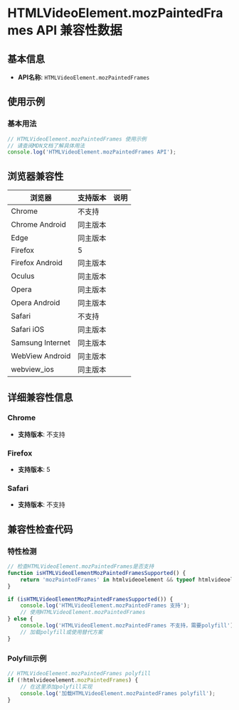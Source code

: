 # HTMLVideoElement.mozPaintedFrames API 兼容性数据

## 基本信息

- **API名称**: `HTMLVideoElement.mozPaintedFrames`

## 使用示例

### 基本用法

```javascript
// HTMLVideoElement.mozPaintedFrames 使用示例
// 请查阅MDN文档了解具体用法
console.log('HTMLVideoElement.mozPaintedFrames API');
```

## 浏览器兼容性

| 浏览器 | 支持版本 | 说明 |
|--------|----------|------|
| Chrome | 不支持 |  |
| Chrome Android | 同主版本 |  |
| Edge | 同主版本 |  |
| Firefox | 5 |  |
| Firefox Android | 同主版本 |  |
| Oculus | 同主版本 |  |
| Opera | 同主版本 |  |
| Opera Android | 同主版本 |  |
| Safari | 不支持 |  |
| Safari iOS | 同主版本 |  |
| Samsung Internet | 同主版本 |  |
| WebView Android | 同主版本 |  |
| webview_ios | 同主版本 |  |

## 详细兼容性信息

### Chrome

- **支持版本**: 不支持

### Firefox

- **支持版本**: 5

### Safari

- **支持版本**: 不支持

## 兼容性检查代码

### 特性检测

```javascript
// 检查HTMLVideoElement.mozPaintedFrames是否支持
function isHTMLVideoElementMozPaintedFramesSupported() {
    return 'mozPaintedFrames' in htmlvideoelement && typeof htmlvideoelement.mozPaintedFrames === 'function';
}

if (isHTMLVideoElementMozPaintedFramesSupported()) {
    console.log('HTMLVideoElement.mozPaintedFrames 支持');
    // 使用HTMLVideoElement.mozPaintedFrames
} else {
    console.log('HTMLVideoElement.mozPaintedFrames 不支持，需要polyfill');
    // 加载polyfill或使用替代方案
}
```

### Polyfill示例

```javascript
// HTMLVideoElement.mozPaintedFrames polyfill
if (!htmlvideoelement.mozPaintedFrames) {
    // 在这里添加polyfill实现
    console.log('加载HTMLVideoElement.mozPaintedFrames polyfill');
}
```

